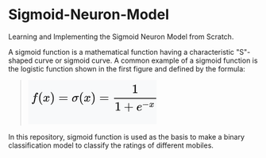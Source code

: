 # Sigmoid-Neuron-Model

Learning and Implementing the Sigmoid Neuron Model from Scratch.

A sigmoid function is a mathematical function having a characteristic "S"-shaped curve or sigmoid curve. A common example of a sigmoid function is the logistic function shown in the first figure and defined by the formula:

>![](image/image.png)


In this repository, sigmoid function is used as the basis to make a binary classification model to classify the ratings of different mobiles.
